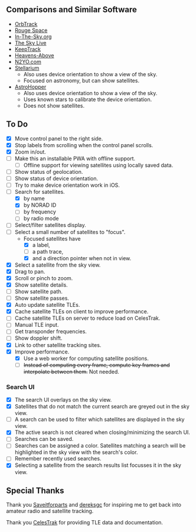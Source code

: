 ## Comparisons and Similar Software

- [OrbTrack](https://www.orbtrack.org/)
- [Rouge Space](https://sky.rogue.space/)
- [In-The-Sky.org](https://in-the-sky.org/skymap.php)
- [The Sky Live](https://theskylive.com/)
- [KeepTrack](https://www.keeptrack.space/)
- [Heavens-Above](https://www.heavens-above.com/)
- [N2YO.com](https://www.n2yo.com/)
- [Stellarium](http://stellarium.org/)
  - Also uses device orientation to show a view of the sky.
  - Focused on astronomy, but can show satellites.
- [AstroHopper](https://github.com/artyom-beilis/skyhopper)
  - Also uses device orientation to show a view of the sky.
  - Uses known stars to calibrate the device orientation.
  - Does not show satellites.

## To Do

- [x] Move control panel to the right side.
- [x] Stop labels from scrolling when the control panel scrolls.
- [x] Zoom in/out.
- [ ] Make this an installable PWA with offline support.
  - [ ] Offline support for viewing satellites using locally saved data.
- [ ] Show status of geolocation.
- [ ] Show status of device orientation.
- [ ] Try to make device orientation work in iOS.
- [ ] Search for satellites.
  - [x] by name
  - [x] by NORAD ID
  - [ ] by frequency
  - [ ] by radio mode
- [ ] Select/filter satellites display.
- [ ] Select a small number of satellites to "focus".
  - Focused satellites have
    - [x] a label,
    - [ ] a path trace,
    - [x] and a direction pointer when not in view.
- [x] Select a satellite from the sky view.
- [x] Drag to pan.
- [x] Scroll or pinch to zoom.
- [x] Show satellite details.
- [ ] Show satellite path.
- [ ] Show satellite passes.
- [x] Auto update satellite TLEs.
- [x] Cache satellite TLEs on client to improve performance.
- [ ] Cache satellite TLEs on server to reduce load on CelesTrak.
- [ ] Manual TLE input.
- [ ] Get transponder frequencies.
- [ ] Show doppler shift.
- [x] Link to other satellite tracking sites.
- [x] Improve performance.
  - [x] Use a web worker for computing satellite positions.
  - [ ] ~~Instead of computing every frame, compute key frames and interpolate between them.~~ Not needed.

### Search UI

- [x] The search UI overlays on the sky view.
- [x] Satellites that do not match the current search are greyed out in the sky view.
- [ ] A search can be used to filter which satellites are displayed in the sky view.
- [x] The active search is not cleared when closing/minimizing the search UI.
- [ ] Searches can be saved.
- [ ] Searches can be assigned a color. Satellites matching a search will be highlighted in the sky view with the search's color.
- [ ] Remember recently used searches.
- [x] Selecting a satellite from the search results list focusses it in the sky view.

## Special Thanks

Thank you [Saveitforparts](https://www.youtube.com/@saveitforparts) and [dereksgc](https://www.youtube.com/@dereksgc) for inspiring me to get back into amateur radio and satellite tracking.

Thank you [CelesTrak](https://www.celestrak.com/) for providing TLE data and documentation.
